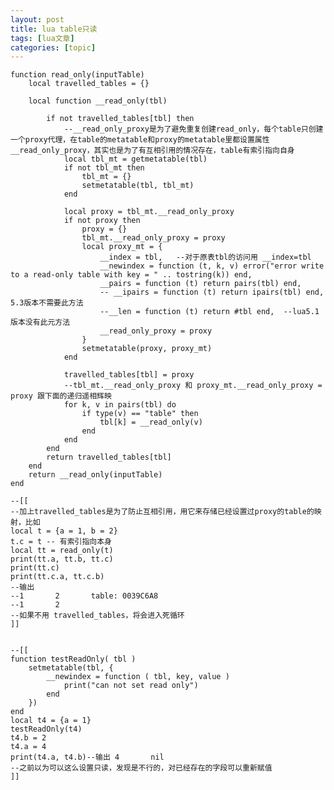 ```yaml
---
layout: post
title: lua table只读 
tags: [lua文章]
categories: [topic]
---
```


    function read_only(inputTable)
        local travelled_tables = {}
        
        local function __read_only(tbl)
            
            if not travelled_tables[tbl] then
    			--__read_only_proxy是为了避免重复创建read_only，每个table只创建一个proxy代理，在table的metatable和proxy的metatable里都设置属性__read_only_proxy，其实也是为了有互相引用的情况存在，table有索引指向自身
                local tbl_mt = getmetatable(tbl)
                if not tbl_mt then
                    tbl_mt = {}
                    setmetatable(tbl, tbl_mt)
                end
    
                local proxy = tbl_mt.__read_only_proxy
                if not proxy then
                    proxy = {}
                    tbl_mt.__read_only_proxy = proxy
                    local proxy_mt = {
                        __index = tbl,   --对于原表tbl的访问用 __index=tbl
                        __newindex = function (t, k, v) error("error write to a read-only table with key = " .. tostring(k)) end,
                        __pairs = function (t) return pairs(tbl) end,
                        -- __ipairs = function (t) return ipairs(tbl) end,   5.3版本不需要此方法
                        --__len = function (t) return #tbl end,  --lua5.1 版本没有此元方法
                        __read_only_proxy = proxy
                    }
                    setmetatable(proxy, proxy_mt)
                end
                
                travelled_tables[tbl] = proxy
                --tbl_mt.__read_only_proxy 和 proxy_mt.__read_only_proxy = proxy 跟下面的递归遥相辉映
                for k, v in pairs(tbl) do
                    if type(v) == "table" then
                        tbl[k] = __read_only(v)
                    end
                end
            end
            return travelled_tables[tbl]
        end
        return __read_only(inputTable)
    end
    
    --[[
    --加上travelled_tables是为了防止互相引用，用它来存储已经设置过proxy的table的映射，比如
    local t = {a = 1, b = 2}
    t.c = t -- 有索引指向本身
    local tt = read_only(t)
    print(tt.a, tt.b, tt.c)
    print(tt.c)
    print(tt.c.a, tt.c.b)
    --输出
    --1       2       table: 0039C6A8
    --1       2
    --如果不用 travelled_tables，将会进入死循环
    ]]
    
    
    --[[
    function testReadOnly( tbl )
    	setmetatable(tbl, {
    		__newindex = function ( tbl, key, value )
    			print("can not set read only")
    		end
    	})
    end
    local t4 = {a = 1}
    testReadOnly(t4)
    t4.b = 2
    t4.a = 4
    print(t4.a, t4.b)--输出 4       nil
    --之前以为可以这么设置只读，发现是不行的，对已经存在的字段可以重新赋值
    ]]